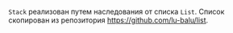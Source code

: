 `Stack` реализован путем наследования от списка `List`. Список скопирован из репозитория https://github.com/lu-balu/list.

